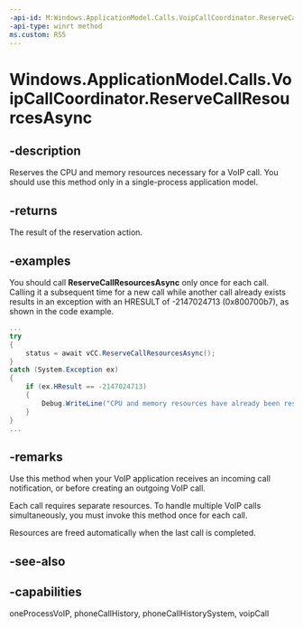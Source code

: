 ```yaml
---
-api-id: M:Windows.ApplicationModel.Calls.VoipCallCoordinator.ReserveCallResourcesAsync
-api-type: winrt method
ms.custom: RS5
---
```


<!-- Method syntax.
public IAsyncOperation<VoipPhoneCallResourceReservationStatus> VoipCallCoordinator.ReserveCallResourcesAsync()
-->

# Windows.ApplicationModel.Calls.VoipCallCoordinator.ReserveCallResourcesAsync

## -description
Reserves the CPU and memory resources necessary for a VoIP call. You should use this method only in a single-process application model.

## -returns
The result of the reservation action.

## -examples
You should call **ReserveCallResourcesAsync** only once for each call. Calling it a subsequent time for a new call while another call already exists results in an exception with an HRESULT of -2147024713 (0x800700b7), as shown in the code example.

```csharp
...
try
{
    status = await vCC.ReserveCallResourcesAsync();
}
catch (System.Exception ex)
{
    if (ex.HResult == -2147024713)
    {
        Debug.WriteLine("CPU and memory resources have already been reserved for your application. Ignore the return value from your call to ReserveCallResourcesAsync, and proceed to handle a new VoIP call.");
    }
}
...
```

## -remarks
Use this method when your VoIP application receives an incoming call notification, or before creating an outgoing VoIP call.

Each call requires separate resources. To handle multiple VoIP calls simultaneously, you must invoke this method once for each call.

Resources are freed automatically when the last call is completed.

## -see-also

## -capabilities
oneProcessVoIP, phoneCallHistory, phoneCallHistorySystem, voipCall
